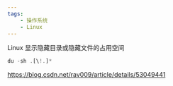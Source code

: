 ```yaml
---
tags:
    - 操作系统
    - Linux
---
```


Linux 显示隐藏目录或隐藏文件的占用空间



```javascript
du -sh .[\!.]*

```

https://blog.csdn.net/rav009/article/details/53049441

